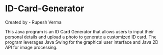 # ID-Card-Generator

Created by - Rupesh Verma

This Java program is an ID Card Generator that allows users to input their personal details and upload a photo to generate a customized ID card. The program leverages Java Swing for the graphical user interface and Java 2D API for image processing.

